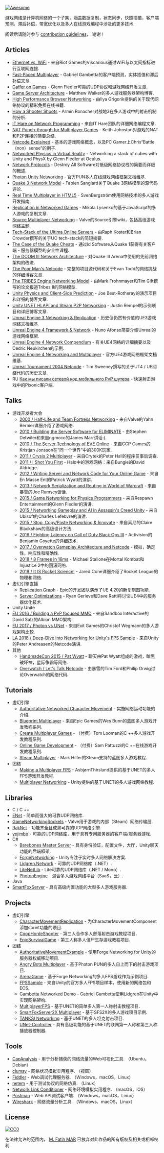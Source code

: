 <div class="github-widget" data-repo="MFatihMAR/Awesome-Game-Networking"></div>

[![Awesome](https://awesome.re/badge-flat.svg)](https://awesome.re)

游戏网络是计算机网络的一个子集，涵盖数据复制，状态同步，快照插值，客户端预测，滞后补偿，带宽优化以及多人在线游戏编程中涉及的更多技术.

阅读后请随时参与 [contribution guidelines](https://github.com/MFatihMAR/Awesome-Game-Networking/blob/master/CONTRIBUTING.md)， 谢谢！


## Articles

- [Ethernet vs. WiFi](https://na.leagueoflegends.com/en/page/ethernet-vs-wifi-ping-packets-playing-better) - 来自Riot Games的Viscarious通过WiFi与以太网指标进行互联网连接.
- [Fast-Paced Multiplayer](http://www.gabrielgambetta.com/client-server-game-architecture.html) -  Gabriel Gambetta的客户端预测，实体插值和滞后补偿文章.
- [Gaffer on Games](https://gafferongames.com/) -  Glenn Fiedler可靠的UDP协议和游戏网络开发文章.
- [Game Server Architecture](https://gameserverarchitecture.com/) -  Matthew Walker的多人游戏服务器架构博客.
- [High Performance Browser Networking](https://hpbn.co/) - 由Ilya Grigorik提供的关于现代网络协议的精彩免费在线书籍.
- [How a Shooter Shoots](https://kotaku.com/5869564/networking-how-a-shooter-shoots) -  Armin Ronacher对战地3在多人游戏中的射击机制的分析.
- [IT Hare on Network Programming](http://ithare.com/category/network-programming/) - 来自IT Hare团队的详细网络编程文章.
- [NAT Punch-through for Multiplayer Games](https://keithjohnston.wordpress.com/2014/02/17/nat-punch-through-for-multiplayer-games/) -  Keith Johnston对游戏的NAT和P2P连接的简要总结.
- [Netcode Explained](https://www.pcgamer.com/uk/netcode-explained/) - 基本的游戏网络概念，以及PC Gamer上Chris“Battle（non）sense”的例子.
- [Networked Physics in Virtual Reality](https://developer.oculus.com/blog/networked-physics-in-virtual-reality-networking-a-stack-of-cubes-with-unity-and-physx/) - Networking a stack of cubes with Unity and PhysX by Glenn Fiedler at Oculus.
- [Network Protocols](https://www.destroyallsoftware.com/compendium/network-protocols?share_key=97d3ba4c24d21147) -  Destroy All Software对低级网络协议栈的简要而详细的概述.
- [Photon Unity Networking](https://doc.photonengine.com/en-us/pun/current/getting-started/pun-intro) - 官方PUN多人在线游戏网络框架文档维基.
- [Quake 3 Network Model](http://fabiensanglard.net/quake3/network.php) -  Fabien Sanglard关于Quake 3网络模型的源代码评论.
- [Real Time Multiplayer in HTML5](http://buildnewgames.com/real-time-multiplayer/) - SvenBergström使用网络技术的多人游戏开发指南.
- [Replication in Networked Games](https://0fps.net/2014/02/10/replication-in-networked-games-overview-part-1/) -  Mikola Lysenko的基于JavaScript的多人游戏的复制文章.
- [Source Multiplayer Networking](https://developer.valvesoftware.com/wiki/Source_Multiplayer_Networking) -  Valve的Source引擎wiki，包括高级游戏网络主题.
- [Tech-Stack of the Ultima Online Servers](https://www.quora.com/What-was-the-technology-stack-driving-the-original-Ultima-Online-servers) - 由Raph Koster和Brian Crowder撰写的关于UO tech-stack的简短摘要.
- [The Case of the Quake Cheats](http://www.catb.org/esr/writings/quake-cheats.html) - 通过id Software从Quake 1获得有关客户端 - 服务器模型的安全性课程.
- [The DOOM III Network Architecture](http://mrelusive.com/publications/papers/The-DOOM-III-Network-Architecture.pdf) - 对Quake III Arena中使用的先前网络架构的改进.
- [The Poor Man's Netcode](http://etodd.io/2018/02/20/poor-mans-netcode/) - 完整的项目源代码和关于Evan Todd的网络挑战的详细博客文章.
- [The TRIBES Engine Networking Model](https://www.gamedevs.org/uploads/tribes-networking-model.pdf) - 由Mark Frohnmayer和Tim Gift撰写的论文报道Tribes II的网络模型.
- [Unity Physics and Client-Side Prediction](http://www.codersblock.org/blog/client-side-prediction-in-unity-2018) -  Joe Best-Rotheray的演示项目和详细的博客文章.
- [Unity UNET HLAPI and Steam P2P Networking](https://blog.spacewavesoftware.com/gamedev/2017-10-28-unity-unet-hlapi-and-steam-p2p-networking/) -  Justin Rempel的示例项目和详细博客文章.
- [Unreal Engine 3 Networking & Replication](https://api.unrealengine.com/udk/Three/ReplicationHome.html) - 历史但仍然有价值的UE3游戏网络文档维基.
- [Unreal Engine 4 Framework & Network](http://www.nafonso.com/home/unreal-framework-network) -  Nuno Afonso简要介绍Unreal的游戏网络框架.
- [Unreal Engine 4 Network Compendium](http://cedric-neukirchen.net/Downloads/Compendium/UE4_Network_Compendium_by_Cedric_eXi_Neukirchen.pdf) - 有关UE4网络的详细摘要以及Cedric Neukirchen的示例.
- [Unreal Engine 4 Networking and Multiplayer](https://docs.unrealengine.com/en-us/Gameplay/Networking) - 官方UE4游戏网络框架文档维基.
- [Unreal Tournament 2004 Netcode](https://docs.google.com/document/d/1KGLbEfHsWANTTgUqfK6rkpFYDGvnZYj-BN18sxq6LPY) -  Tim Sweeney撰写的关于UT4 / UE网络代码的历史文章.
- RU [Как мы писали сетевой код мобильного PvP шутера](https://habr.com/ru/company/pixonic/blog/415959/) - 快速射击游戏中的Pixonic客户端.

## Talks

- 游戏开发者大会
  - [2000 / Half-Life and Team Fortress Networking](https://www.gdcvault.com/play/1016642/Half-Life-and-Team-Fortress) - 来自Valve的Yahn Bernier详细介绍了游戏网络.
  - [2010 / Building the Server Software for ELIMINATE](http://www.gdcvault.com/play/1012368/Building-the-Server-Software-for) - 由Stephen Detwiler和来自ngmoco的James Marr讲话:).
  - [2010 / The Server Technology of EVE Online](http://www.gdcvault.com/play/1014031/The-Server-Technology-of-EVE) - 来自CCP Games的Kristjan Jonsson在“同一个世界”中的300K玩家.
  - [2011 / Crysis 2 Multiplayer](http://www.gdcvault.com/play/1014886/Crysis-2-Multiplayer-A-Programmer) - 来自Crytek的Peter Hall的程序员事后调查.
  - [2011 / I Shot You First](http://www.gdcvault.com/play/1014345/I-Shot-You-First-Networking) -  Halo中的游戏网络：来自Bungie的David Aldridge.
  - [2012 / Writing Server and Network Code for Your Online Game](http://www.gdcvault.com/play/1015609/Writing-Server-and-Network-Code) - 来自En Masse Ent的Patrick Wyatt的演讲.
  - [2013 / Network Serialization and Routing in World of Warcraft](http://www.gdcvault.com/play/1017733/Network-Serialization-and-Routing-in) - 来自暴雪的Joe Rumsey谈话.
  - [2015 / Game Networking for Physics Programmers](http://www.gdcvault.com/play/1022195/Physics-for-Game-Programmers-Networking) - 来自Respawn Entertainment的Glenn Fiedler的演讲.
  - [2015 / Networking Gameplay and AI in Assassin's Creed Unity](http://www.gdcvault.com/play/1022168/Networking-Gameplay-and-AI-in) - 来自Ubisoft的Charles Lefebvre的演讲.
  - [2015 / Stop, Copy/Paste Networking & Innovate](https://www.gdcvault.com/play/1022787/Stop-Copy-Paste-Networking) - 来自索尼的Claire Blackshaw的高级设计方法.
  - [2016 / Fighting Latency on Call of Duty Black Ops III](https://www.gdcvault.com/play/1023220/Fighting-Latency-on-Call-of) -  Activision的Benjamin Goyette的详细技术.
  - [2017 / Overwatch Gameplay Architecture and Netcode](https://www.gdcvault.com/play/1024001/-Overwatch-Gameplay-Architecture-and) - 模拟，确定性，响应性和精确性.
  - [2018 / 8 Frames in 16ms](https://www.youtube.com/watch?v=7jb0FOcImdg) -  Michael Stallone在Mortal Kombat和Injustice 2中的回滚网络.
  - [2018 / It IS Rocket Science!](https://www.gdcvault.com/play/1024972/It-IS-Rocket-Science-The) -  Jared Cone详细介绍了Rocket League的物理和网络.
- 虚幻引擎直播
  - [Replication Graph](https://www.youtube.com/watch?v=CDnNAAzgltw) -  Epic的开发团队演示了UE 4.20的新复制图功能.
  - [Server Optimizations](https://www.youtube.com/watch?v=mT8VUVuk-CY) -  Ryan Gerleve和Dave Ratti将讨论UE4中的服务器优化技术.
-  Unity Unite
  - [EU 2016 / Building a PvP focused MMO](https://www.youtube.com/watch?v=x_4Y2-B-THo) - 来自Sandbox Interactive的David Salz的Albion MMO架构.
  - [EU 2017 / Photon vs UNet](https://www.youtube.com/watch?v=Y1my5bKhKJY) - 来自Exit Games的Christof Wegmann的多人游戏架构比较.
  - [LA 2018 / Deep-Dive Into Networking for Unity's FPS Sample](https://www.youtube.com/watch?v=k6JTaFE7SYI) - 来自Unity的Peter Andreasen的Netcode演讲.
- 其他
  - [HandmadeCon 2015 / Pat Wyatt](https://www.youtube.com/watch?v=1faaOrtHJ-A) - 聊天由Pat Wyatt组成的激战，暗黑破坏神，星际争霸等网络.
  - [Overwatch / Let's Talk Netcode](https://www.youtube.com/watch?v=vTH2ZPgYujQ) - 由暴雪的Tim Ford和Philip Orwig讨论Overwatch的网络代码.

## Tutorials

- 虚幻引擎
  - [Authoritative Networked Character Movement](https://wiki.unrealengine.com/Authoritative_Networked_Character_Movement) - 实施网络运动功能的介绍.
  - [Blueprint Multiplayer](https://www.youtube.com/playlist?list=PLZlv_N0_O1gYqSlbGQVKsRg6fpxWndZqZ) - 来自Epic Games的Wes Bunn的蓝图多人游戏开发教程系列.
  - [Create Multiplayer Games](https://www.udemy.com/unrealengine-cpp/) - （付费）Tom Looman的C ++多人游戏开发教程系列.
  - [Online Game Development](https://www.udemy.com/unrealmultiplayer/) - （付费）Sam Pattuzzi的C ++在线游戏开发教程系列.
  - [Steam Multiplayer](https://www.youtube.com/watch?v=TPakLkxc6f0) -  Maik Hilfer的Steam支持的蓝图多人游戏教程.
- 团结
  - [Making a Multiplayer FPS](https://www.youtube.com/playlist?list=PLPV2KyIb3jR5PhGqsO7G4PsbEC_Al-kPZ) - AsbjørnThirslund提供的基于UNET的多人FPS游戏开发教程.
  - [Multiplayer Networking](https://unity3d.com/learn/tutorials/s/multiplayer-networking) -  Unity提供的基于UNET的多人游戏网络教程.

## Libraries

-  C / C ++
  - [ENet](http://enet.bespin.org/) - 简单而强大的可靠UDP网络库.
  - [GameNetworkingSockets](https://github.com/ValveSoftware/GameNetworkingSockets) -  Valve用于游戏的内部（Steam）网络传输层.
  - [RakNet](https://github.com/facebookarchive/RakNet) - 功能齐全且成熟可靠的UDP网络引擎.
  - [yojimbo](https://github.com/networkprotocol/yojimbo) - 可靠的UDP网络库，用于具有专用服务器的客户端/服务器游戏.
- C#
  - [Barebones Master Server](https://github.com/alvyxaz/barebones-masterserver) - 具有身份验证，配置文件，大厅，Unity聊天功能的后端框架.
  - [ForgeNetworking](https://github.com/BeardedManStudios/ForgeNetworkingRemastered) -  Unity专注于实时多人网络解决方案.
  - [Lidgren.Network](https://github.com/lidgren/lidgren-network-gen3) - 可靠的UDP网络库（.NET）.
  - [LiteNetLib](https://github.com/RevenantX/LiteNetLib) -  Lite可靠的UDP网络库（.NET / Mono）.
  - [PhotonEngine](https://photonengine.com) - 混合多人游戏网络平台（SaaS，云）.
-  Java
  - [SmartFoxServer](http://smartfoxserver.com/) - 具有高级内置功能的大型多人游戏服务器.

## Projects

- 虚幻引擎
  - [CharacterMovementReplication](https://github.com/error454/CharacterMovementReplication-UE4) - 为CharacterMovementComponent添加sprint功能的项目.
  - [CoopHordeShooter](https://github.com/tomlooman/CoopHordeShooter) - 第三人合作多人部落射击游戏教程项目.
  - [EpicSurvivalGame](https://github.com/tomlooman/EpicSurvivalGameSeries) - 第三人称多人僵尸生存游戏教程项目.
- 团结
  - [AuthoritativeMovementExample](https://github.com/Relic/AuthoritativeMovementExample) - 使用Forge Networking for Unity的服务器权威移动项目.
  - [Angry Bots Multiplayer](https://assetstore.unity.com/packages/templates/photon-angry-bots-multiplayer-showcase-1917) - 基于Photon PUN的多人自上而下的射击游戏项目.
  - [ArenaGame](https://github.com/NFMynster/ArenaGame) - 基于Forge Networking的多人FPS游戏作为示例项目.
  - [FPSSample](https://github.com/Unity-Technologies/FPSSample) - 来自Unity的官方多人FPS项目样本，使用新的网络包和ECS.
  - [Gambetta Networked Demo](https://github.com/RamiAhmed/Gambetta_NetworkedDemo) -  Gabriel Gambetta使用Lidgren在Unity中实现网络架构.
  - [MultiplayerFPS](https://github.com/Brackeys/MultiplayerFPS-Tutorial) - 基于UNET的简单多人第一人称射击教程项目.
  - [SmartFoxServer2X Multiplayer](https://assetstore.unity.com/packages/tools/network/smartfoxserver2x-multiplayer-sdk-17261) - 基于SFS2X的多人游戏项目示例.
  - [TANKS! Networking](https://assetstore.unity.com/packages/essentials/tutorial-projects/tanks-networking-demo-46213) - 基于UNET的多人坦克射击项目.
  - [UNet-Controller](https://github.com/Heep042/UNet-Controller) - 具有高级功能的基于UNET的联网第一人称和第三人称播放器控制器.

## Tools

- [CapAnalysis](https://www.capanalysis.net/ca/)   - 用于分析捕获的网络流量的Web可视化工具.  （Ubuntu，Debian）
- [clumsy](https://jagt.github.io/clumsy/)   - 网络状况模拟实用程序.  （视窗）
- [Fiddler](https://www.telerik.com/fiddler)   -  Web调试代理服务器.  （Windows，macOS，Linux）
- [netem](https://wiki.linuxfoundation.org/networking/netem)   - 用于测试协议的网络仿真.  （Linux）
- [Network Link Conditioner](https://nshipster.com/network-link-conditioner/)   - 网络环境模拟实用程序.  （macOS，iOS）
- [Postman](https://www.getpostman.com/)   -  Web API调试客户端.  （Windows，macOS，Linux）
- [Wireshark](https://www.wireshark.org/)   - 网络流量分析工具.  （Windows，macOS，Linux）

## License

[![CC0](http://mirrors.creativecommons.org/presskit/buttons/88x31/svg/cc-zero.svg)](https://creativecommons.org/publicdomain/zero/1.0/)

在法律允许的范围内， [M. Fatih MAR](https://github.com/mfatihmar) 已放弃对此作品的所有版权及相关或相邻权利.
